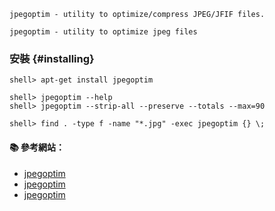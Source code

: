 `jpegoptim - utility to optimize/compress JPEG/JFIF files.`

`jpegoptim - utility to optimize jpeg files`

### 安裝 {#installing}

```console
shell> apt-get install jpegoptim
```
```console
shell> jpegoptim --help
shell> jpegoptim --strip-all --preserve --totals --max=90

shell> find . -type f -name "*.jpg" -exec jpegoptim {} \;
```

#### :books: 參考網站：
- [jpegoptim](http://www.kokkonen.net/tjko/projects.html)
- [jpegoptim](https://github.com/tjko/jpegoptim)
- [jpegoptim](http://manpages.ubuntu.com/manpages/trusty/man1/jpegoptim.1.html)

